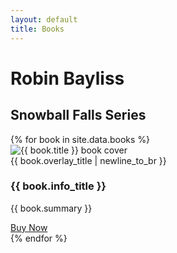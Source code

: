 ```yaml
---
layout: default
title: Books
---
```


<div class="site-title-container">
  <h1 class="site-title">Robin Bayliss</h1>
  <h2 class="series-title">Snowball Falls Series</h2>
</div>

<div class="book-grid">
  {% for book in site.data.books %}
    <div class="book-card">
      <div class="book-cover">
        <img src="/assets/images/{{ book.cover_image }}" alt="{{ book.title }} book cover">
        <div class="cover-overlay-title">
          {{ book.overlay_title | newline_to_br }}
        </div>
      </div>
      <div class="book-info">
        <h3>{{ book.info_title }}</h3>
        <p>{{ book.summary }}</p>
        <a href="#" class="buy-button">Buy Now</a>
      </div>
    </div>
  {% endfor %}
</div>
